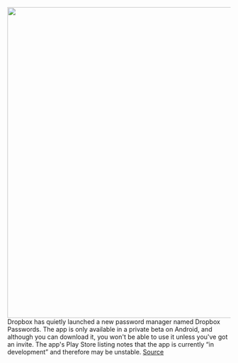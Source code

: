 <img src='https://cdn.vox-cdn.com/thumbor/yN8L1p3p4kaNbd-nA7hnaSJOVzU=/0x0:3463x2309/1200x800/filters:focal(1455x878:2009x1432)/cdn.vox-cdn.com/uploads/chorus_image/image/66898528/1211180751.jpg.0.jpg' width='700px' /><br/>
Dropbox has quietly launched a new password manager named Dropbox Passwords. The app is only available in a private beta on Android, and although you can download it, you won't be able to use it unless you've got an invite. The app's Play Store listing notes that the app is currently “in development” and therefore may be unstable.
<a href='https://www.theverge.com/2020/6/5/21281392/dropbox-passwords-manager-app-private-beta-android-play-store'> Source <a/>